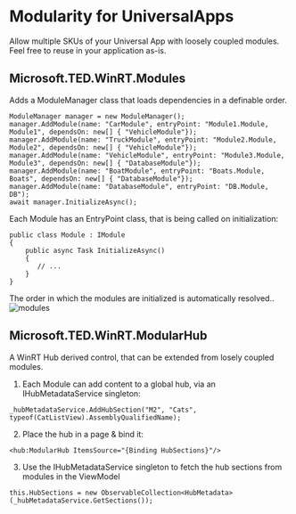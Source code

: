Modularity for UniversalApps
=======================

Allow multiple SKUs of your Universal App with loosely coupled modules.
Feel free to reuse in your application as-is.

Microsoft.TED.WinRT.Modules
-------------------------------
Adds a ModuleManager class that loads dependencies in a definable order.

    ModuleManager manager = new ModuleManager();
    manager.AddModule(name: "CarModule", entryPoint: "Module1.Module, Module1", dependsOn: new[] { "VehicleModule"});
    manager.AddModule(name: "TruckModule", entryPoint: "Module2.Module, Module2", dependsOn: new[] { "VehicleModule"});
    manager.AddModule(name: "VehicleModule", entryPoint: "Module3.Module, Module3", dependsOn: new[] { "DatabaseModule"});
    manager.AddModule(name: "BoatModule", entryPoint: "Boats.Module, Boats", dependsOn: new[] { "DatabaseModule"});
    manager.AddModule(name: "DatabaseModule", entryPoint: "DB.Module, DB");
    await manager.InitializeAsync();

Each Module has an EntryPoint class, that is being called on initialization:

    public class Module : IModule
    {
        public async Task InitializeAsync()
        {
           // ...
        }
    }

The order in which the modules are initialized is automatically resolved..
![modules](https://cloud.githubusercontent.com/assets/3861846/4940121/bdb1fb44-65d7-11e4-9d47-ed0585fef583.png)

Microsoft.TED.WinRT.ModularHub
-------------------------------
A WinRT Hub derived control, that can be extended from losely coupled modules.

  1) Each Module can add content to a global hub, via an IHubMetadataService singleton:

    _hubMetadataService.AddHubSection("M2", "Cats", typeof(CatListView).AssemblyQualifiedName);
    
  2) Place the hub in a page & bind it:

    <hub:ModularHub ItemsSource="{Binding HubSections}"/>
    
  3) Use the IHubMetadataService singleton to fetch the hub sections from modules in the ViewModel

    this.HubSections = new ObservableCollection<HubMetadata>(_hubMetadataService.GetSections());
